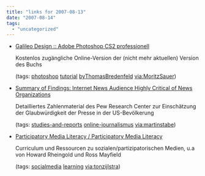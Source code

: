 ```yaml
---
title: "links for 2007-08-13"
date: "2007-08-14"
tags: 
  - "uncategorized"
---
```


- [Galileo Design :: Adobe Photoshop CS2 professionell](http://www.galileodesign.de/openbook/photoshop_cs2/)
    
    Kostenlos zugängliche Online-Version der (nicht mehr aktuellen) Version des Buchs
    
    (tags: [photoshop](http://del.icio.us/heinzwittenbrink/photoshop) [tutorial](http://del.icio.us/heinzwittenbrink/tutorial) [byThomasBredenfeld](http://del.icio.us/heinzwittenbrink/byThomasBredenfeld) [via:MoritzSauer](http://del.icio.us/heinzwittenbrink/via:MoritzSauer))
    
- [Summary of Findings: Internet News Audience Highly Critical of News Organizations](http://people-press.org/reports/display.php3?ReportID=348)
    
    Detailliertes Zahlenmaterial des Pew Research Center zur Einschätzung der Glaubwürdigkeit der Presse in der US-Bevölkerung
    
    (tags: [studies-and-reports](http://del.icio.us/heinzwittenbrink/studies-and-reports) [online-journalismus](http://del.icio.us/heinzwittenbrink/online-journalismus) [via:martinstabe](http://del.icio.us/heinzwittenbrink/via:martinstabe))
    
- [Participatory Media Literacy / Participatory Media Literacy](https://www.eu.socialtext.net/medialiteracy/index.cgi?)
    
    Curriculum und Ressourcen zu sozialen/partizipatorischen Medien, u.a von Howard Rheingold und Ross Mayfield
    
    (tags: [socialmedia](http://del.icio.us/heinzwittenbrink/socialmedia) [learning](http://del.icio.us/heinzwittenbrink/learning) [via:tonzijlstra](http://del.icio.us/heinzwittenbrink/via:tonzijlstra))
